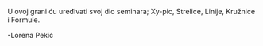 U ovoj grani ću uređivati svoj dio seminara; Xy-pic, Strelice, Linije, Kružnice i Formule.

-Lorena Pekić
